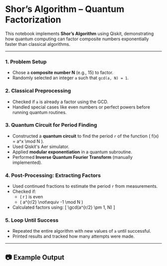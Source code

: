 # Shor’s Algorithm – Quantum Factorization

This notebook implements **Shor’s Algorithm** using Qiskit, demonstrating how quantum computing can factor composite numbers exponentially faster than classical algorithms.

---



###  1. Problem Setup  
- Chose a **composite number N** (e.g., 15) to factor.
- Randomly selected an integer `a` such that `gcd(a, N) = 1`.

###  2. Classical Preprocessing  
- Checked if `a` is already a factor using the GCD.
- Handled special cases like even numbers or perfect powers before running quantum routines.

### 3. Quantum Circuit for Period Finding  
- Constructed a **quantum circuit** to find the period `r` of the function \( f(x) = a^x \mod N \).
- Used Qiskit's Aer simulator.
- Applied **modular exponentiation** in a quantum subroutine.
- Performed **Inverse Quantum Fourier Transform** (manually implemented).

###  4. Post-Processing: Extracting Factors  
- Used continued fractions to estimate the period `r` from measurements.
- Checked if:
  - \( r \) is even
  - \( a^{r/2} \not\equiv -1 \mod N \)
- Calculated factors using:
  \[
  \gcd(a^{r/2} \pm 1, N)
  \]

###  5. Loop Until Success  
- Repeated the entire algorithm with new values of `a` until successful.
- Printed results and tracked how many attempts were made.

---

## 📷 Example Output

